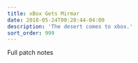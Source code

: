 ```yaml
---
title: xBox Gets Mirmar
date: 2018-05-24T00:28:44-04:00
description: 'The desert comes to xbox.'
sort_order: 999
---
```

Full patch notes
